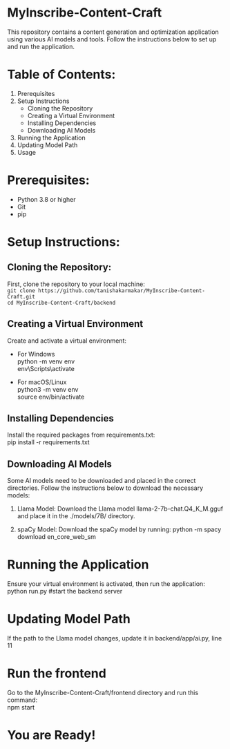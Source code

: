 # MyInscribe-Content-Craft

This repository contains a content generation and optimization application using various AI models and tools. Follow the instructions below to set up and run the application.

# Table of Contents:
1. Prerequisites
2. Setup Instructions
    - Cloning the Repository
    - Creating a Virtual Environment
    - Installing Dependencies
    - Downloading AI Models
3. Running the Application
4. Updating Model Path
5. Usage
# Prerequisites:
  - Python 3.8 or higher
  - Git
  - pip
# Setup Instructions:
## Cloning the Repository:
First, clone the repository to your local machine:<br/>
    ```
    git clone https://github.com/tanishakarmakar/MyInscribe-Content-Craft.git 
    ``` <br/>
     ```cd MyInscribe-Content-Craft/backend
    ```
## Creating a Virtual Environment
Create and activate a virtual environment:  
- For Windows  
python -m venv env  
env\Scripts\activate

- For macOS/Linux  
python3 -m venv env  
source env/bin/activate

## Installing Dependencies
Install the required packages from requirements.txt:  
pip install -r requirements.txt  

## Downloading AI Models
Some AI models need to be downloaded and placed in the correct directories. Follow the instructions below to download the necessary models:

1. Llama Model: Download the Llama model llama-2-7b-chat.Q4_K_M.gguf and place it in the ./models/7B/ directory.

2. spaCy Model: Download the spaCy model by running:
   python -m spacy download en_core_web_sm

# Running the Application
Ensure your virtual environment is activated, then run the application:  
python run.py #start the backend server

# Updating Model Path
If the path to the Llama model changes, update it in backend/app/ai.py, line 11

# Run the frontend
Go to the MyInscribe-Content-Craft/frontend directory and run this command:  
npm start

# You are Ready!



    

